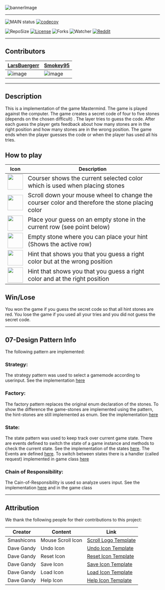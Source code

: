 ![bannerImage](src/main/resources/mastermind_git_header.png)

---

![MAIN status](https://github.com/LarsBuergerr/mastermind/actions/workflows/codecov.yml/badge.svg)
[![codecov](https://codecov.io/gh/LarsBuergerr/mastermind/branch/develop/graph/badge.svg?token=PUIFJ9PH30)](https://codecov.io/gh/LarsBuergerr/mastermind/tree/develop)


![RepoSize](https://img.shields.io/github/repo-size/LarsBuergerr/mastermind)
[![License](https://img.shields.io/github/license/LarsBuergerr/mastermind?color=green)](https://cdn130.picsart.com/272563229032201.jpg?r1024x1024)
![Forks](https://img.shields.io/github/forks/LarsBuergerr/mastermind?color=green&style=social)
![Watcher](https://img.shields.io/github/watchers/LarsBuergerr/mastermind?style=social)
[![Reddit](https://img.shields.io/reddit/subreddit-subscribers/ich_iel?color=green&style=social)](https://www.reddit.com/r/ich_iel/comments/aje7qh/ich_iel/)

---

## Contributors
| [LarsBuergerr](https://github.com/LarsBuergerr)  |  [Smokey95](https://github.com/Smokey95) | 
|---|---|
| ![image](https://github-readme-streak-stats.herokuapp.com/?user=LarsBuergerr) | ![image](https://github-readme-streak-stats.herokuapp.com/?user=Smokey95)  |

---

## Description

This is a implementation of the game Mastermind. The game is played against the computer. The game creates a secret code of four to five stones (depends on the chosen difficult) . The layer tries to guess the code. After each guess the player gets feedback about how many stones are in the right position and how many stones are in the wrong position. The game ends when the player guesses the code or when the player has used all his tries.

## How to play
| Icon | Description               |
|-----------------|--------------------------------|
| <img src="src/main/resources/coursers/courser_R.png" style="width:50px;"/> | <span style="font-size:larger;">Courser shows the current selected color which is used when placing stones</span> |
| <img src="src/main/resources/info/scroll.png" style="width:50px;"/> | <span style="font-size:larger;">Scroll down your mouse wheel to change the courser color and therefore the stone placing color</span> |
| <img src="src/main/resources/info/left-click.png" style="width:50px;"/> | <span style="font-size:larger;">Place your guess on an empty stone in the current row (see point below)</span> |
| <img src="src/main/resources/stones/stone_A.png" style="width:50px;"/> | <span style="font-size:larger;">Empty stone where you can place your hint (Shows the active row)</span> |
| <img src="src/main/resources/hintstones/hstone_W.png" style="width:50px;"/> | <span style="font-size:larger;">Hint that shows you that you guess a right color but at the wrong position</span> |
| <img src="src/main/resources/hintstones/hstone_R.png" style="width:50px;"/> | <span style="font-size:larger;">Hint that shows you that you guess a right color and at the right position</span> |

## Win/Lose
You won the game if you guess the secret code so that all hint stones are red. 
You lose the game if you used all your tries and you did not guess the secret code.

---

<!--- BRANCH 07 ONLY --->
## 07-Design Pattern Info

The following pattern are implemented:
### Strategy:
The strategy pattern was used to select a gamemode according to userinput. See the implementation [here](https://github.com/LarsBuergerr/mastermind/blob/07-DesignPattern/src/main/scala/de/htwg/se/mastermind/util/GameMode.scala)

### Factory:
The factory pattern replaces the original enum declaration of the stones. To show the difference the game-stones are implemented using the pattern, the hint-stones are still implemented as enum. See the implementation [here](https://github.com/LarsBuergerr/mastermind/blob/07-DesignPattern/src/main/scala/de/htwg/se/mastermind/model/Stone.scala)

### State:
The state pattern was used to keep track over current game state. There are events defined to switch the state of a game instance and methods to check the current state. See the implementation of the states [here](https://github.com/LarsBuergerr/mastermind/blob/07-DesignPattern/src/main/scala/de/htwg/se/mastermind/model/State.scala). The Events are defined [here](https://github.com/LarsBuergerr/mastermind/blob/07-DesignPattern/src/main/scala/de/htwg/se/mastermind/util/Event.scala). To switch between states there is a handler (called request) implemented in game class [here](https://github.com/LarsBuergerr/mastermind/blob/07-DesignPattern/src/main/scala/de/htwg/se/mastermind/model/Game.scala)

### Chain of Responsibility:
The Cain-of-Responsibility is used so analyze users input. See the implementation [here](https://github.com/LarsBuergerr/mastermind/blob/07-DesignPattern/src/main/scala/de/htwg/se/mastermind/util/Request.scala) and in the game class


---      
      
## Attribution
We thank the following people for their contributions to this project:

| Creator         | Content               | Link |
|-----------------|-----------------------|------------|
| Smashicons      | Mouse Scroll Icon     | [Scroll Logo Template](https://www.flaticon.com/free-icon/scroll_3646197?term=mouse%20wheel&related_id=3646197)      |
| Dave Gandy      | Undo Icon             | [Undo Icon Template](https://www.flaticon.com/free-icon/undo-arrow_25249?term=undo&page=1&position=6&origin=search&related_id=25249)|
| Dave Gandy      | Reset Icon            | [Reset Icon Template](https://www.flaticon.com/free-icon/refresh-page-option_25429?related_id=25429&origin=pack)|
| Dave Gandy      | Save Icon             | [Save Icon Template](https://www.flaticon.com/free-icon/save-file-option_25398?related_id=25398&origin=pack)|
| Dave Gandy      | Load Icon             | [Load Icon Template](https://www.flaticon.com/free-icon/open-folder-outline_25402?related_id=25402&origin=pack)|
| Dave Gandy      | Help Icon             | [Help Icon Template](https://www.flaticon.com/free-icon/question-sign_25333?related_id=25333&origin=pack)|
